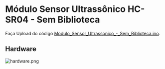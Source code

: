 # Módulo Sensor Ultrassônico HC-SR04 - Sem Biblioteca
Faça Upload do código [Modulo_Sensor_Ultrassonico_-_Sem_Biblioteca.ino](https://github.com/ArthurLCastro/modulos-arduino/blob/master/Modulo_Sensor_Ultrassonico_-_Sem_Biblioteca/Modulo_Sensor_Ultrassonico_-_Sem_Biblioteca/Modulo_Sensor_Ultrassonico_-_Sem_Biblioteca.ino).
## Hardware
![hardware.png](https://github.com/ArthurLCastro/modulos-arduino/blob/master/Modulo_Sensor_Ultrassonico_-_Sem_Biblioteca/hardware.png)
